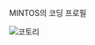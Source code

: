 <!DOCTYPE html>
<html>
<head>
  <meta charset="UTF-8">
  <p>MINTOS의 코딩 프로필</p>
</head>
<body>
  </body>
</html>

![코토리](https://ibb.co/C1RFZ1b)

